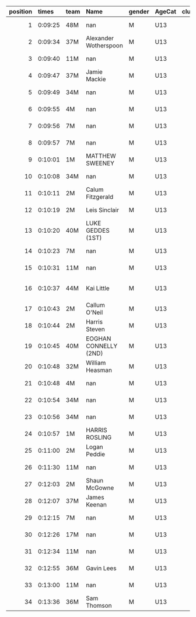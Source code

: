 |   position | times   | team   | Name                  | gender   | AgeCat   |   clubnumber | Club name           | Website                               |   finishPosition |
|-----------:|:--------|:-------|:----------------------|:---------|:---------|-------------:|:--------------------|:--------------------------------------|-----------------:|
|          1 | 0:09:25 | 48M    | nan                   | M        | U13      |           48 | Springburn Harriers | https://www.springburnharriers.co.uk/ |                1 |
|          2 | 0:09:34 | 37M    | Alexander Wotherspoon | M        | U13      |           37 | Law & District AAC  | http://www.lawaac.co.uk/              |                2 |
|          3 | 0:09:40 | 11M    | nan                   | M        | U13      |           11 | Airdrie Harriers    | http://airdrieharriers.org/           |                3 |
|          4 | 0:09:47 | 37M    | Jamie Mackie          | M        | U13      |           37 | Law & District AAC  | http://www.lawaac.co.uk/              |                4 |
|          5 | 0:09:49 | 34M    | nan                   | M        | U13      |           34 | Kilbarchan AAC      | https://kilbarchanaac.org.uk/         |                5 |
|          6 | 0:09:55 | 4M     | nan                   | M        | U13      |            4 | Inverclyde AC       | https://www.inverclydeac.org/         |                6 |
|          7 | 0:09:56 | 7M     | nan                   | M        | U13      |            7 | Giffnock North AC   | https://www.giffnocknorth.co.uk/      |                7 |
|          8 | 0:09:57 | 7M     | nan                   | M        | U13      |            7 | Giffnock North AC   | https://www.giffnocknorth.co.uk/      |                8 |
|          9 | 0:10:01 | 1M     | MATTHEW SWEENEY       | M        | U13      |            1 | East Kilbride AC    | http://www.ekac.org.uk/               |                9 |
|         10 | 0:10:08 | 34M    | nan                   | M        | U13      |           34 | Kilbarchan AAC      | https://kilbarchanaac.org.uk/         |               10 |
|         11 | 0:10:11 | 2M     | Calum Fitzgerald      | M        | U13      |            2 | Kilmarnock H&AC     | http://www.kilmarnockharriers.com/    |               11 |
|         12 | 0:10:19 | 2M     | Leis Sinclair         | M        | U13      |            2 | Kilmarnock H&AC     | http://www.kilmarnockharriers.com/    |               12 |
|         13 | 0:10:20 | 40M    | LUKE GEDDES (1ST)     | M        | U13      |           40 | Motherwell AC       | https://motherwellac.com/             |               13 |
|         14 | 0:10:23 | 7M     | nan                   | M        | U13      |            7 | Giffnock North AC   | https://www.giffnocknorth.co.uk/      |               14 |
|         15 | 0:10:31 | 11M    | nan                   | M        | U13      |           11 | Airdrie Harriers    | http://airdrieharriers.org/           |               15 |
|         16 | 0:10:37 | 44M    | Kai Little            | M        | U13      |           44 | North Ayrshire AAC  | https://naathletics.co.uk/            |               16 |
|         17 | 0:10:43 | 2M     | Callum O'Neil         | M        | U13      |            2 | Kilmarnock H&AC     | http://www.kilmarnockharriers.com/    |               17 |
|         18 | 0:10:44 | 2M     | Harris Steven         | M        | U13      |            2 | Kilmarnock H&AC     | http://www.kilmarnockharriers.com/    |               18 |
|         19 | 0:10:45 | 40M    | EOGHAN CONNELLY (2ND) | M        | U13      |           40 | Motherwell AC       | https://motherwellac.com/             |               19 |
|         20 | 0:10:48 | 32M    | William Heasman       | M        | U13      |           32 | Helensburgh AAC     | https://www.helensburghaac.com/       |               20 |
|         21 | 0:10:48 | 4M     | nan                   | M        | U13      |            4 | Inverclyde AC       | https://www.inverclydeac.org/         |               21 |
|         22 | 0:10:54 | 34M    | nan                   | M        | U13      |           34 | Kilbarchan AAC      | https://kilbarchanaac.org.uk/         |               22 |
|         23 | 0:10:56 | 34M    | nan                   | M        | U13      |           34 | Kilbarchan AAC      | https://kilbarchanaac.org.uk/         |               23 |
|         24 | 0:10:57 | 1M     | HARRIS ROSLING        | M        | U13      |            1 | East Kilbride AC    | http://www.ekac.org.uk/               |               24 |
|         25 | 0:11:00 | 2M     | Logan Peddie          | M        | U13      |            2 | Kilmarnock H&AC     | http://www.kilmarnockharriers.com/    |               25 |
|         26 | 0:11:30 | 11M    | nan                   | M        | U13      |           11 | Airdrie Harriers    | http://airdrieharriers.org/           |               26 |
|         27 | 0:12:03 | 2M     | Shaun McGowne         | M        | U13      |            2 | Kilmarnock H&AC     | http://www.kilmarnockharriers.com/    |               27 |
|         28 | 0:12:07 | 37M    | James Keenan          | M        | U13      |           37 | Law & District AAC  | http://www.lawaac.co.uk/              |               28 |
|         29 | 0:12:15 | 7M     | nan                   | M        | U13      |            7 | Giffnock North AC   | https://www.giffnocknorth.co.uk/      |               29 |
|         30 | 0:12:26 | 17M    | nan                   | M        | U13      |           17 | Calderglen Harriers | http://www.calderglenharriers.org.uk/ |               30 |
|         31 | 0:12:34 | 11M    | nan                   | M        | U13      |           11 | Airdrie Harriers    | http://airdrieharriers.org/           |               31 |
|         32 | 0:12:55 | 36M    | Gavin Lees            | M        | U13      |           36 | Larkhall YMCA       | https://www.larkhallymcaharriers.org  |               32 |
|         33 | 0:13:00 | 11M    | nan                   | M        | U13      |           11 | Airdrie Harriers    | http://airdrieharriers.org/           |               33 |
|         34 | 0:13:36 | 36M    | Sam Thomson           | M        | U13      |           36 | Larkhall YMCA       | https://www.larkhallymcaharriers.org  |               34 |